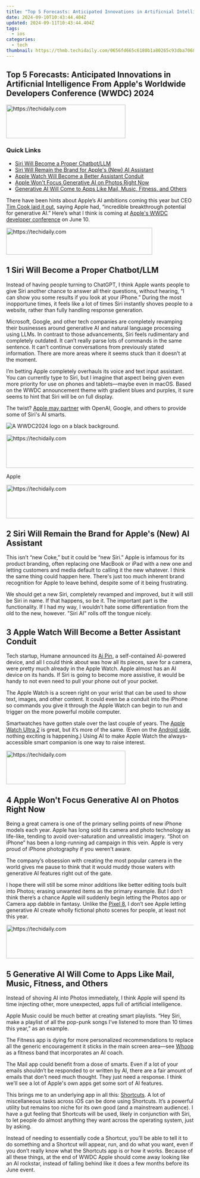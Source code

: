 ```yaml
---
title: "Top 5 Forecasts: Anticipated Innovations in Artificnial Intelligence From Apple's Worldwide Developers Conference (WWDC) 2024"
date: 2024-09-10T10:43:44.404Z
updated: 2024-09-11T10:43:44.404Z
tags:
  - ios
categories:
  - tech
thumbnail: https://thmb.techidaily.com/0656fd665c6180b1a80265c93dba7068c3a0cbd851c23bc5b8909b9f9daa190b.jpg
---
```


## Top 5 Forecasts: Anticipated Innovations in Artificnial Intelligence From Apple's Worldwide Developers Conference (WWDC) 2024





<!-- affiliate ads begin -->
<a href="https://wigfever.sjv.io/c/5597632/2014850/22899" target="_top" id="2014850">
  <img src="//a.impactradius-go.com/display-ad/22899-2014850" border="0" alt="https://techidaily.com" width="320" height="90"/>
</a>
<img height="0" width="0" src="https://wigfever.sjv.io/i/5597632/2014850/22899" style="position:absolute;visibility:hidden;" border="0" />
<!-- affiliate ads end -->




### Quick Links

* [Siri Will Become a Proper Chatbot/LLM](https://win-dash.techidaily.com/usb-audio-device-troubleshooting-how-to-refresh-drivers-on-windows-versions-11-10-and-7/)
* [Siri Will Remain the Brand for Apple's (New) AI Assistant](https://www.howtogeek.com/predictions-for-apple-ai-announcements-at-wwdc/#siri-will-remain-the-brand-for-apple-39-s-new-ai-assistant)
* [Apple Watch Will Become a Better Assistant Conduit](https://visual-screen-recording.techidaily.com/new-in-2024-stop-quittime-video-capture-procedures/)
* [Apple Won't Focus Generative AI on Photos Right Now](https://some-guidance.techidaily.com/2024-approved-unleashing-creativity-full-scale-review-of-toolwizs-photography-app/)
* [Generative AI Will Come to Apps Like Mail, Music, Fitness, and Others](https://facebook-video-share.techidaily.com/new-in-2024-affordable-mic-picks-for-aspiring-yt-bands/)

 There have been hints about Apple’s AI ambitions coming this year but CEO [Tim Cook laid it out](https://www.reuters.com/technology/apple-shareholders-reject-ai-disclosure-proposal-2024-02-28/), saying Apple had, “incredible breakthrough potential for generative AI.” Here’s what I think is coming at [Apple's WWDC developer conference](https://youtube-video-recordings.techidaily.com/charting-the-course-to-earnings-with-youtube-videos-for-2024/) on June 10.





<!-- affiliate ads begin -->
<a href="https://aligracehair.sjv.io/c/5597632/2135359/19272" target="_top" id="2135359">
  <img src="//a.impactradius-go.com/display-ad/19272-2135359" border="0" alt="https://techidaily.com" width="392" height="72"/>
</a>
<img height="0" width="0" src="https://aligracehair.sjv.io/i/5597632/2135359/19272" style="position:absolute;visibility:hidden;" border="0" />
<!-- affiliate ads end -->




## 1  Siri Will Become a Proper Chatbot/LLM 

 Instead of having people turning to ChatGPT, I think Apple wants people to give Siri another chance to answer all their questions, without hearing, “I can show you some results if you look at your iPhone.” During the most inopportune times, it feels like a lot of times Siri instantly shoves people to a website, rather than fully handling response generation.

 Microsoft, Google, and other tech companies are completely revamping their businesses around generative AI and natural language processing using LLMs. In contrast to those advancements, Siri feels rudimentary and completely outdated. It can’t really parse lots of commands in the same sentence. It can’t continue conversations from previously stated information. There are more areas where it seems stuck than it doesn’t at the moment.

 I’m betting Apple completely overhauls its voice and text input assistant. You can currently type to Siri, but I imagine that aspect being given even more priority for use on phones and tablets—maybe even in macOS. Based on the WWDC announcement theme with gradient blues and purples, it sure seems to hint that Siri will be on full display.

 The twist? [Apple may partner](https://www.bloomberg.com/news/articles/2024-03-18/apple-in-talks-to-license-google-gemini-for-iphone-ios-18-generative-ai-tools) with OpenAI, Google, and others to provide some of Siri's AI smarts.

![A WWDC2024 logo on a black background.](https://static1.howtogeekimages.com/wordpress/wp-content/uploads/2024/03/wwdc.jpg) 





<!-- affiliate ads begin -->
<a href="https://appsumo.8odi.net/c/5597632/2137413/7443" target="_top" id="2137413">
  <img src="//a.impactradius-go.com/display-ad/7443-2137413" border="0" alt="https://techidaily.com" width="728" height="90"/>
</a>
<img height="0" width="0" src="https://appsumo.8odi.net/i/5597632/2137413/7443" style="position:absolute;visibility:hidden;" border="0" />
<!-- affiliate ads end -->




Apple





<!-- affiliate ads begin -->
<a href="https://ephamedtechinc.pxf.io/c/5597632/2123508/26400" target="_top" id="2123508">
  <img src="//a.impactradius-go.com/display-ad/26400-2123508" border="0" alt="https://techidaily.com" width="728" height="90"/>
</a>
<img height="0" width="0" src="https://ephamedtechinc.pxf.io/i/5597632/2123508/26400" style="position:absolute;visibility:hidden;" border="0" />
<!-- affiliate ads end -->




## 2  Siri Will Remain the Brand for Apple's (New) AI Assistant 

 This isn’t “new Coke,” but it could be “new Siri.” Apple is infamous for its product branding, often replacing one MacBook or iPad with a new one and letting customers and media default to calling it the new whatever. I think the same thing could happen here. There's just too much inherent brand recognition for Apple to leave behind, despite some of it being frustrating.

 We should get a new Siri, completely revamped and improved, but it will still be Siri in name. If that happens, so be it. The important part is the functionality. If I had my way, I wouldn’t hate some differentiation from the old to the new, however. "Siri AI" rolls off the tongue nicely.

## 3  Apple Watch Will Become a Better Assistant Conduit 

 Tech startup, Humane announced its [Ai Pin](https://extra-support.techidaily.com/navigating-finances-in-your-podcast-journey-for-2024/), a self-contained AI-powered device, and all I could think about was how all its pieces, save for a camera, were pretty much already in the Apple Watch. Apple almost has an AI device on its hands. If Siri is going to become more assistive, it would be handy to not even need to pull your phone out of your pocket.

 The Apple Watch is a screen right on your wrist that can be used to show text, images, and other content. It could even be a conduit into the iPhone so commands you give it through the Apple Watch can begin to run and trigger on the more powerful mobile computer.

 Smartwatches have gotten stale over the last couple of years. The [Apple Watch Ultra 2](https://youtube-help.techidaily.com/new-mastering-your-youtube-pinpointing-a-specialized-audience/) is great, but it’s more of the same. (Even on the [Android side](https://extra-hints.techidaily.com/2024-approved-anonymity-achieved-simplified-strategies-to-pixelate-photos/), nothing exciting is happening.) Using AI to make Apple Watch the always-accessible smart companion is one way to raise interest.





<!-- affiliate ads begin -->
<a href="https://aligracehair.sjv.io/c/5597632/2115933/19272" target="_top" id="2115933">
  <img src="//a.impactradius-go.com/display-ad/19272-2115933" border="0" alt="https://techidaily.com" width="320" height="90"/>
</a>
<img height="0" width="0" src="https://aligracehair.sjv.io/i/5597632/2115933/19272" style="position:absolute;visibility:hidden;" border="0" />
<!-- affiliate ads end -->




## 4  Apple Won't Focus Generative AI on Photos Right Now 

 Being a great camera is one of the primary selling points of new iPhone models each year. Apple has long sold its camera and photo technology as life-like, tending to avoid over-saturation and unrealistic imagery. “Shot on iPhone” has been a long-running ad campaign in this vein. Apple is very proud of iPhone photography if you weren't aware.

 The company’s obsession with creating the most popular camera in the world gives me pause to think that it would muddy those waters with generative AI features right out of the gate.

 I hope there will still be some minor additions like better editing tools built into Photos; erasing unwanted items as the primary example. But I don’t think there’s a chance Apple will suddenly begin letting the Photos app or Camera app dabble in fantasy. Unlike the [Pixel 8](https://youtube-tips.techidaily.com/24-simple-guide-youtube-to-mp3-on-mac/), I don’t see Apple letting generative AI create wholly fictional photo scenes for people, at least not this year.





<!-- affiliate ads begin -->
<a href="https://ephamedtechinc.pxf.io/c/5597632/2137220/26400" target="_top" id="2137220">
  <img src="//a.impactradius-go.com/display-ad/26400-2137220" border="0" alt="https://techidaily.com" width="728" height="90"/>
</a>
<img height="0" width="0" src="https://ephamedtechinc.pxf.io/i/5597632/2137220/26400" style="position:absolute;visibility:hidden;" border="0" />
<!-- affiliate ads end -->




## 5  Generative AI Will Come to Apps Like Mail, Music, Fitness, and Others 

 Instead of shoving AI into Photos immediately, I think Apple will spend its time injecting other, more unexpected, apps full of artificial intelligence.

 Apple Music could be much better at creating smart playlists. “Hey Siri, make a playlist of all the pop-punk songs I’ve listened to more than 10 times this year,” as an example.

 The Fitness app is dying for more personalized recommendations to replace all the generic encouragement it sticks in the main screen area—see [Whoop](https://video-content-creator.techidaily.com/updated-transform-your-videos-free-online-video-quality-improvement-tools/) as a fitness band that incorporates an AI coach.

 The Mail app could benefit from a dose of smarts. Even if a lot of your emails shouldn’t be responded to or written by AI, there are a fair amount of emails that don’t need much thought. They just need a response. I think we'll see a lot of Apple's own apps get some sort of AI features.

 This brings me to an underlying app in all this: [Shortcuts](https://win-solutions.techidaily.com/expert-tips-for-when-you-cant-get-far-cry-6-running-on-your-desktop/). A lot of miscellaneous tasks across iOS can be done using Shortcuts. It’s a powerful utility but remains too niche for its own good (and a mainstream audience). I have a gut feeling that Shortcuts will be used, likely in conjunction with Siri, to let people do almost anything they want across the operating system, just by asking.

 Instead of needing to essentially code a Shortcut, you’ll be able to tell it to do something and a Shortcut will appear, run, and do what you want, even if you don’t really know what the Shortcuts app is or how it works. Because of all these things, at the end of WWDC Apple should come away looking like an AI rockstar, instead of falling behind like it does a few months before its June event.

<ins class="adsbygoogle"
     style="display:block"
     data-ad-format="autorelaxed"
     data-ad-client="ca-pub-7571918770474297"
     data-ad-slot="1223367746"></ins>



<ins class="adsbygoogle"
     style="display:block"
     data-ad-client="ca-pub-7571918770474297"
     data-ad-slot="8358498916"
     data-ad-format="auto"
     data-full-width-responsive="true"></ins>










